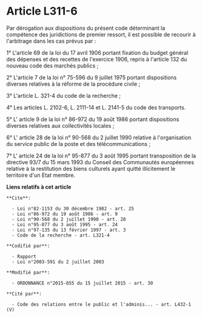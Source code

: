 # Article L311-6

Par dérogation aux dispositions du présent code déterminant la compétence des juridictions de premier ressort, il est
possible de recourir à l'arbitrage dans les cas prévus par :

1° L'article 69 de la loi du 17 avril 1906 portant fixation du budget général des dépenses et des recettes de l'exercice
1906, repris à l'article 132 du nouveau code des marchés publics ;

2° L'article 7 de la loi n° 75-596 du 9 juillet 1975 portant dispositions diverses relatives à la réforme de la procédure
civile ;

3° L'article L. 321-4 du code de la recherche ;

4° Les articles L. 2102-6, L. 2111-14 et L. 2141-5 du code des transports.

5° L' article 9 de la loi n° 86-972 du 19 août 1986 portant dispositions diverses relatives aux collectivités locales ; 

6° L' article 28 de la loi n° 90-568 du 2 juillet 1990 relative à l'organisation du service public de la poste et des
télécommunications ; 

7° L' article 24 de la loi n° 95-877 du 3 août 1995 portant transposition de la directive 93/7 du 15 mars 1993 du Conseil des
Communautés européennes relative à la restitution des biens culturels ayant quitté illicitement le territoire d'un Etat
membre.

**Liens relatifs à cet article**

	**Cite**:

	  - Loi n°82-1153 du 30 décembre 1982 - art. 25
	  - Loi n°86-972 du 19 août 1986 - art. 9
	  - Loi n°90-568 du 2 juillet 1990 - art. 28
	  - Loi n°95-877 du 3 août 1995 - art. 24
	  - Loi n°97-135 du 13 février 1997 - art. 3
	  - Code de la recherche - art. L321-4

	**Codifié par**:

	  - Rapport
	  - Loi n°2003-591 du 2 juillet 2003

	**Modifié par**:

	  - ORDONNANCE n°2015-855 du 15 juillet 2015 - art. 30

	**Cité par**:

	  - Code des relations entre le public et l'adminis... - art. L432-1 (V)
